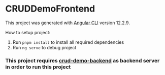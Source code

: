 # CRUDDemoFrontend

This project was generated with [Angular CLI](https://github.com/angular/angular-cli) version 12.2.9.

How to setup project:
1. Run ```pnpm install``` to install all required dependencies
2. Run ```ng serve``` to debug project

### This project requires [crud-demo-backend](https://github.com/xyperia/crud-demo-backend) as backend server in order to run this project
